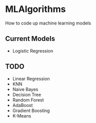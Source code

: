 # MLAlgorithms
How to code up machine learning models


## Current Models 
- Logistic Regression



## TODO
- Linear Regression
- KNN
- Naive Bayes
- Decision Tree
- Random Forest
- AdaBoost
- Gradient Boosting
- K-Means
